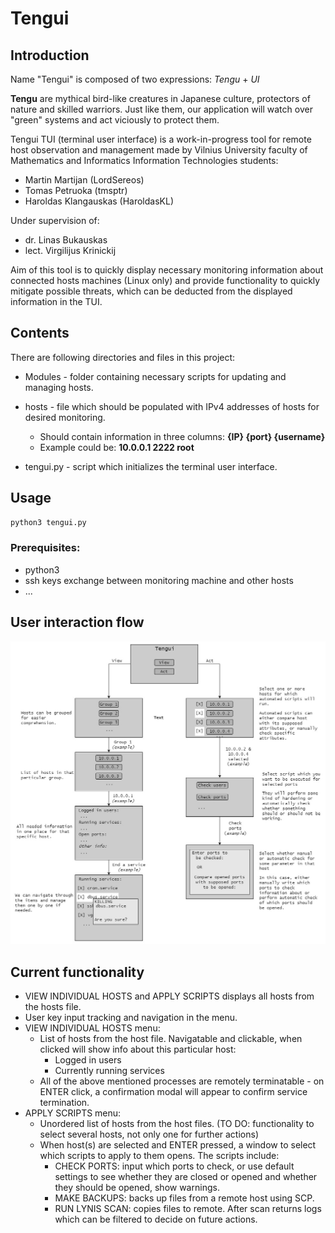 # Tengui

## Introduction

Name "Tengui" is composed of two expressions: *Tengu* + *UI* 

**Tengu** are mythical bird-like creatures in Japanese culture, protectors of nature and skilled warriors. Just like them, our application will watch over "green" systems and act viciously to protect them.

Tengui TUI (terminal user interface) is a work-in-progress tool for remote host observation and management made by Vilnius University faculty of Mathematics and Informatics Information Technologies students:

- Martin Martijan (LordSereos)
- Tomas Petruoka (tmsptr)
- Haroldas Klangauskas (HaroldasKL)

Under supervision of:

- dr. Linas Bukauskas
- lect. Virgilijus Krinickij

Aim of this tool is to quickly display necessary monitoring information about connected hosts machines (Linux only) and provide functionality to quickly mitigate possible threats, which can be deducted from the displayed information in the TUI.

## Contents
There are following directories and files in this project:

- Modules - folder containing necessary scripts for updating and managing hosts.
- hosts - file which should be populated with IPv4 addresses of hosts for desired monitoring.

  	- Should contain information in three columns:
  	  **{IP} {port} {username}**
  	- Example could be: **10.0.0.1 2222 root**

- tengui.py - script which initializes the terminal user interface.

## Usage
```bash
python3 tengui.py
```
### Prerequisites:
- python3
- ssh keys exchange between monitoring machine and other hosts
- ...

## User interaction flow
![Alt Text](utils/Flowchart.jpg)

## Current functionality

- VIEW INDIVIDUAL HOSTS and APPLY SCRIPTS displays all hosts from the hosts file.
- User key input tracking and navigation in the menu.
- VIEW INDIVIDUAL HOSTS menu:
  - List of hosts from the host file. Navigatable and clickable, when clicked will show info about this particular host: 
    - Logged in users
    - Currently running services
  - All of the above mentioned processes are remotely terminatable - on ENTER click, a confirmation modal will appear to confirm service termination.
- APPLY SCRIPTS menu:
  - Unordered list of hosts from the host files. (TO DO: functionality to select several hosts, not only one for further actions)
  - When host(s) are selected and ENTER pressed, a window to select which scripts to apply to them opens. The scripts include:
    - CHECK PORTS: input which ports to check, or use default settings to see whether they are closed or opened and whether they should be opened, show warnings.
    - MAKE BACKUPS: backs up files from a remote host using SCP.
    - RUN LYNIS SCAN: copies files to remote. After scan returns logs which can be filtered to decide on future actions.


